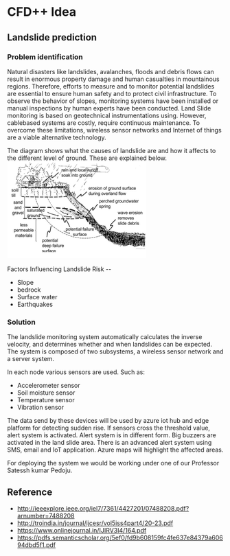 # CFD++ Idea

## Landslide prediction

### Problem identification

Natural disasters like landslides, avalanches, floods and debris flows can result in enormous property damage and human casualties in mountainous regions. Therefore, efforts to measure and to monitor potential landslides are essential to ensure human safety and to protect civil infrastructure. To observe the behavior of slopes, monitoring systems have been installed or manual inspections by human experts have been conducted. Land Slide monitoring is based on geotechnical instrumentations using. However, cablebased systems are costly, require continuous maintenance. To overcome these limitations, wireless sensor networks and Internet of things are a viable alternative technology. 

The diagram shows what the causes of landslide are and how it affects to the different level of ground. These are explained below.
![](a.png)

Factors Influencing Landslide Risk --
- Slope
- bedrock
- Surface water
- Earthquakes

### Solution
The landslide monitoring system automatically calculates the inverse velocity, and determines whether and when landslides can be expected. The system is composed of two subsystems, a wireless sensor network and a server system.

In each node various sensors are used. Such as:
- Accelerometer sensor
- Soil moisture sensor
- Temperature sensor
- Vibration sensor

The data send by these devices will be used by azure iot hub and edge platform for detecting sudden rise. If sensors cross the threshold value, alert system is activated. Alert system is in different form. Big buzzers are activated in the land slide area. There is an advanced alert system using SMS, email and IoT application. Azure maps will highlight the affected areas.

For deploying the system we would be working under one of our Professor Satessh kumar Pedoju.

## Reference
- http://ieeexplore.ieee.org/iel7/7361/4427201/07488208.pdf?arnumber=7488208
- http://troindia.in/journal/ijcesr/vol5iss4part4/20-23.pdf
- https://www.onlinejournal.in/IJIRV3I4/164.pdf
- https://pdfs.semanticscholar.org/5ef0/fd9b608159fc4fe637e84379a60694dbd5f1.pdf
